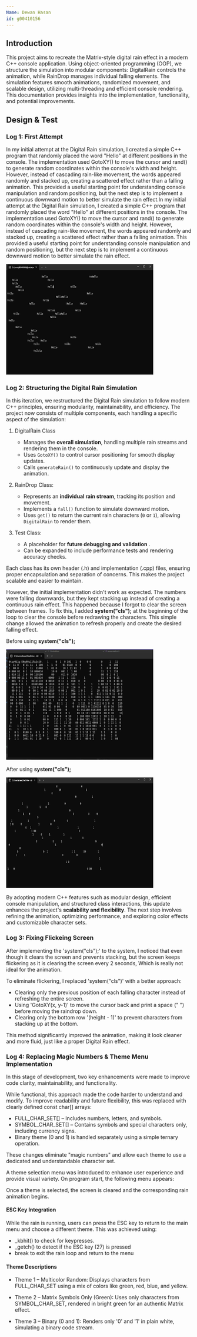 ```yaml
---
Name: Dewan Hasan
id: g00410156
---
```



## **Introduction**

This project aims to recreate the Matrix-style digital rain effect in a modern C++ console application. Using object-oriented programming (OOP), we structure the simulation into modular components: DigitalRain controls the animation, while RainDrop manages individual falling elements. The simulation features smooth animations, randomized movement, and scalable design, utilizing multi-threading and efficient console rendering. This documentation provides insights into the implementation, functionality, and potential improvements.


## **Design & Test**

### **Log 1: First Attempt**

In my initial attempt at the Digital Rain simulation, I created a simple C++ program that randomly placed the word "Hello" at different positions in the console. The implementation used GotoXY() to move the cursor and rand() to generate random coordinates within the console's width and height. However, instead of cascading rain-like movement, the words appeared randomly and stacked up, creating a scattered effect rather than a falling animation. This provided a useful starting point for understanding console manipulation and random positioning, but the next step is to implement a continuous downward motion to better simulate the rain effect.In my initial attempt at the Digital Rain simulation, I created a simple C++ program that randomly placed the word "Hello" at different positions in the console. The implementation used GotoXY() to move the cursor and rand() to generate random coordinates within the console's width and height. However, instead of cascading rain-like movement, the words appeared randomly and stacked up, creating a scattered effect rather than a falling animation. This provided a useful starting point for understanding console manipulation and random positioning, but the next step is to implement a continuous downward motion to better simulate the rain effect.

<img src="https://github.com/dewanhasan/digital-rain-y4-cpp/blob/main/docs/assets/images/GetImage.png?raw=true" width="400" height="300">

### **Log 2: Structuring the Digital Rain Simulation**

In this iteration, we restructured the Digital Rain simulation to follow modern C++ principles, ensuring modularity, maintainability, and efficiency. The project now consists of multiple components, each handling a specific aspect of the simulation:

1. DigitalRain Class
   - Manages the **overall simulation**, handling multiple rain streams and rendering them in the console.
   - Uses `GotoXY()` to control cursor positioning for smooth display updates.
   - Calls `generateRain()` to continuously update and display the animation.
  
     
2. RainDrop Class:
   - Represents an **individual rain stream**, tracking its position and movement.
   - Implements a `fall()` function to simulate downward motion.
   - Uses `get()` to return the current rain characters (`0` or `1`), allowing `DigitalRain` to render them.

3. Test Class:
   - A placeholder for **future debugging and validation** .
   - Can be expanded to include performance tests and rendering accuracy checks.

Each class has its own header (.h) and implementation (.cpp) files, ensuring proper encapsulation and separation of concerns. This makes the project scalable and easier to maintain.
  
However, the initial implementation didn't work as expected. The numbers were falling downwards, but they kept stacking up instead of creating a continuous rain effect. This happened because I forgot to clear the screen between frames. To fix this, I added **system("cls");** at the beginning of the loop to clear the console before redrawing the characters. This simple change allowed the animation to refresh properly and create the desired falling effect.

Before using **system("cls");**

<img src="https://github.com/dewanhasan/digital-rain-y4-cpp/blob/main/docs/assets/images/Log2a.png?raw=true" width="400" height="300">

After using **system("cls");**

<img src="https://github.com/dewanhasan/digital-rain-y4-cpp/blob/main/docs/assets/images/Log2b.png?raw=true" width="400" height="300">



By adopting modern C++ features such as modular design, efficient console manipulation, and structured class interactions, this update enhances the project's **scalability and flexibility**. The next step involves refining the animation, optimizing performance, and exploring color effects and customizable character sets.


### **Log 3: Fixing Flickeing Screen**

After implementing the 'system("cls");' to the system, I noticed that even though it clears the screen and prevents stacking, but the screen keeps flickering as it is clearing the screen every 2 seconds, Which is really not ideal for the animation.

To eliminate flickering, I replaced 'system("cls")' with a better approach:

   - Clearing only the previous position of each falling character instead of refreshing the entire screen.
   - Using 'GotoXY(x, y-1)' to move the cursor back and print a space (" ") before moving the raindrop down.
   - Clearing only the bottom row '(height - 1)' to prevent characters from stacking up at the bottom.

This method significantly improved the animation, making it look cleaner and more fluid, just like a proper Digital Rain effect.


### **Log 4: Replacing Magic Numbers & Theme Menu Implementation**

In this stage of development, two key enhancements were made to improve code clarity, maintainability, and functionality.

While functional, this approach made the code harder to understand and modify. To improve readability and future flexibility, this was replaced with clearly defined const char[] arrays:

  - FULL_CHAR_SET[] – Includes numbers, letters, and symbols.
  - SYMBOL_CHAR_SET[] – Contains symbols and special characters only, including currency signs.
  - Binary theme (0 and 1) is handled separately using a simple ternary operation.
    
These changes eliminate "magic numbers" and allow each theme to use a dedicated and understandable character set.

A theme selection menu was introduced to enhance user experience and provide visual variety. On program start, the following menu appears:

Once a theme is selected, the screen is cleared and the corresponding rain animation begins.

#### **ESC Key Integration**
While the rain is running, users can press the ESC key to return to the main menu and choose a different theme. This was achieved using:

 - _kbhit() to check for keypresses.
 - _getch() to detect if the ESC key (27) is pressed
 - break to exit the rain loop and return to the menu

#### **Theme Descriptions**
 - Theme 1 – Multicolor Random:
Displays characters from FULL_CHAR_SET using a mix of colors like green, red, blue, and yellow.

 - Theme 2 – Matrix Symbols Only (Green):
Uses only characters from SYMBOL_CHAR_SET, rendered in bright green for an authentic Matrix effect.

 - Theme 3 – Binary (0 and 1):
Renders only '0' and '1' in plain white, simulating a binary code stream.





